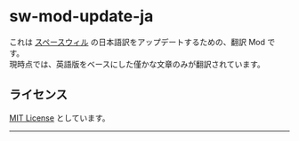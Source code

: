 # sw-mod-update-ja

これは [スペースウィル] の日本語訳をアップデートするための、翻訳 Mod です。  
現時点では、英語版をベースにした僅かな文章のみが翻訳されています。

## ライセンス

[MIT License] としています。

---

[スペースウィル]: https://store.steampowered.com/app/2639400/
[MIT License]: https://opensource.org/license/mit/
